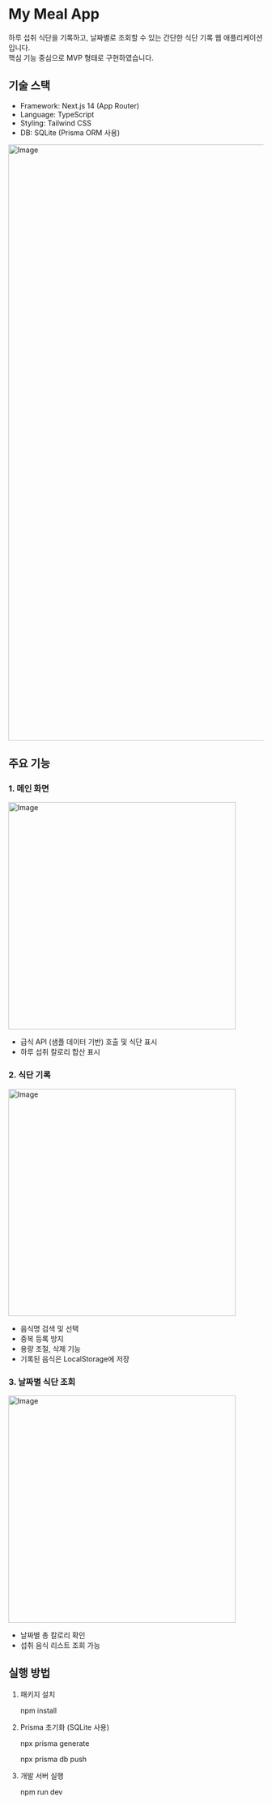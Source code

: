 # My Meal App

하루 섭취 식단을 기록하고, 날짜별로 조회할 수 있는 간단한 식단 기록 웹 애플리케이션입니다.  
핵심 기능 중심으로 MVP 형태로 구현하였습니다.

## 기술 스택

- Framework: Next.js 14 (App Router)
- Language: TypeScript
- Styling: Tailwind CSS
- DB: SQLite (Prisma ORM 사용)
<img width="1178" alt="Image" src="https://github.com/user-attachments/assets/fb4c04f4-1b67-4f34-adc6-605bb5339d30" />

## 주요 기능

### 1. 메인 화면
<img width="449" alt="Image" src="https://github.com/user-attachments/assets/3635b51f-d3b1-42b7-a5cb-ddbe07fdbdb9" />

- 급식 API (샘플 데이터 기반) 호출 및 식단 표시
- 하루 섭취 칼로리 합산 표시

### 2. 식단 기록
<img width="449" alt="Image" src="https://github.com/user-attachments/assets/185a3adc-ab91-4564-bf3e-bf96ab27fb2f" />

- 음식명 검색 및 선택
- 중복 등록 방지
- 용량 조절, 삭제 기능
- 기록된 음식은 LocalStorage에 저장

### 3. 날짜별 식단 조회
<img width="449" alt="Image" src="https://github.com/user-attachments/assets/48ce4f1f-9e73-40a7-a315-5e11e599383d" />

- 날짜별 총 칼로리 확인
- 섭취 음식 리스트 조회 가능

## 실행 방법

1. 패키지 설치
   
   npm install

2. Prisma 초기화 (SQLite 사용)
   
   npx prisma generate
   
   npx prisma db push

3. 개발 서버 실행
   
   npm run dev
